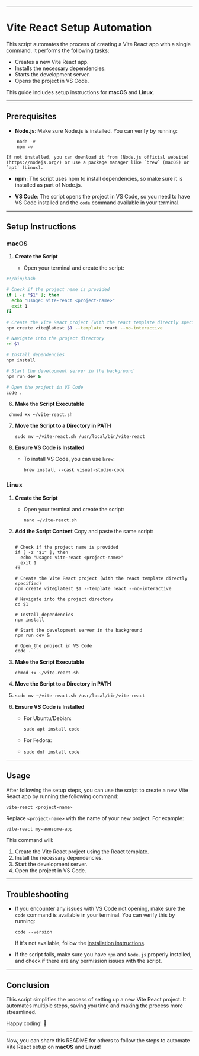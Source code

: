 * * * * *

Vite React Setup Automation
===========================

This script automates the process of creating a Vite React app with a single command. It performs the following tasks:

-   Creates a new Vite React app.
-   Installs the necessary dependencies.
-   Starts the development server.
-   Opens the project in VS Code.

This guide includes setup instructions for **macOS** and **Linux**.

* * * * *

Prerequisites
-------------

-   **Node.js**: Make sure Node.js is installed. You can verify by running:
```
    node -v
    npm -v
```

    If not installed, you can download it from [Node.js official website](https://nodejs.org/) or use a package manager like `brew` (macOS) or `apt` (Linux).

-   **npm**: The script uses npm to install dependencies, so make sure it is installed as part of Node.js.

-   **VS Code**: The script opens the project in VS Code, so you need to have VS Code installed and the `code` command available in your terminal.

* * * * *

Setup Instructions
------------------

### **macOS**

1.  **Create the Script**

    -   Open your terminal and create the script:
```bash
#!/bin/bash

# Check if the project name is provided
if [ -z "$1" ]; then
  echo "Usage: vite-react <project-name>"
  exit 1
fi

# Create the Vite React project (with the react template directly specified)
npm create vite@latest $1 --template react --no-interactive

# Navigate into the project directory
cd $1

# Install dependencies
npm install

# Start the development server in the background
npm run dev &

# Open the project in VS Code
code .

```

    
6.  **Make the Script Executable**


   ``` chmod +x ~/vite-react.sh```

7.  **Move the Script to a Directory in PATH**

    ```sudo mv ~/vite-react.sh /usr/local/bin/vite-react```

8.  **Ensure VS Code is Installed**

    -   To install VS Code, you can use `brew`:

        ```brew install --cask visual-studio-code```

### **Linux**

1.  **Create the Script**

    -   Open your terminal and create the script:

        ```nano ~/vite-react.sh```

2.  **Add the Script Content** Copy and paste the same script:

    ```#!/bin/bash

    # Check if the project name is provided
    if [ -z "$1" ]; then
      echo "Usage: vite-react <project-name>"
      exit 1
    fi

    # Create the Vite React project (with the react template directly specified)
    npm create vite@latest $1 --template react --no-interactive

    # Navigate into the project directory
    cd $1

    # Install dependencies
    npm install

    # Start the development server in the background
    npm run dev &

    # Open the project in VS Code
    code .```

3.  **Make the Script Executable**

    ```chmod +x ~/vite-react.sh```

4.  **Move the Script to a Directory in PATH**
5.  
    ```sudo mv ~/vite-react.sh /usr/local/bin/vite-react```

6.  **Ensure VS Code is Installed**

    -   For Ubuntu/Debian:

        ```sudo apt install code```

    -   For Fedora:
    -   
        ```sudo dnf install code```

* * * * *

Usage
-----

After following the setup steps, you can use the script to create a new Vite React app by running the following command:


```vite-react <project-name>```

Replace `<project-name>` with the name of your new project. For example:

```vite-react my-awesome-app```

This command will:

1.  Create the Vite React project using the React template.
2.  Install the necessary dependencies.
3.  Start the development server.
4.  Open the project in VS Code.

* * * * *

Troubleshooting
---------------

-   If you encounter any issues with VS Code not opening, make sure the `code` command is available in your terminal. You can verify this by running:

    ```code --version```

    If it's not available, follow the [installation instructions](https://code.visualstudio.com/docs/setup/setup-overview).

-   If the script fails, make sure you have `npm` and `Node.js` properly installed, and check if there are any permission issues with the script.

* * * * *

Conclusion
----------

This script simplifies the process of setting up a new Vite React project. It automates multiple steps, saving you time and making the process more streamlined.

Happy coding! 🎉

* * * * *

Now, you can share this README for others to follow the steps to automate Vite React setup on **macOS** and **Linux**!
